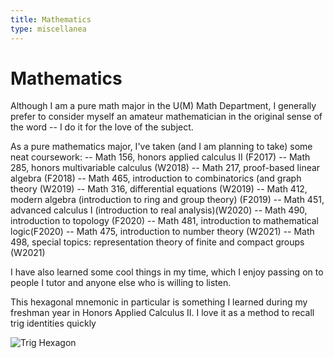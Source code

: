 ```yaml
---
title: Mathematics
type: miscellanea
---
```


# Mathematics

Although I am a pure math major in the U(M) Math Department, I generally prefer to consider myself an amateur mathematician in the original sense of the word -- I do it for the love of the subject.

As a pure mathematics major, I've taken (and I am planning to take) some neat coursework:
-- Math 156, honors applied calculus II (F2017)
-- Math 285, honors multivariable calculus (W2018)
-- Math 217, proof-based linear algebra (F2018)
-- Math 465, introduction to combinatorics (and graph theory (W2019)
-- Math 316, differential equations (W2019)
-- Math 412, modern algebra (introduction to ring and group theory) (F2019)
-- Math 451, advanced calculus I (introduction to real analysis)(W2020)
-- Math 490, introduction to topology (F2020)
-- Math 481, introduction to mathematical logic(F2020)
-- Math 475, introduction to number theory (W2021)
-- Math 498, special topics: representation theory of finite and compact groups (W2021)


I have also learned some cool things in my time, which I enjoy passing on to
people I tutor and anyone else who is willing to listen.

This hexagonal mnemonic in particular is something I learned during my freshman
year in Honors Applied Calculus II. I love it as a method to recall trig identities quickly

![Trig Hexagon](/images/trig-hexagon.png)
